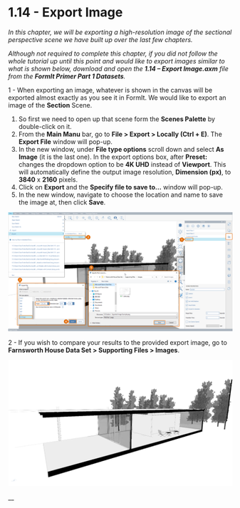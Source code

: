 # 1.14 - Export Image

_In this chapter, we will be exporting a high-resolution image of the sectional perspective scene we have built up over the last few chapters._

_Although not required to complete this chapter, if you did not follow the whole tutorial up until this point and would like to export images similar to what is shown below, download and open the_ _**1.14 – Export Image.axm**_ _file from the_ _**FormIt Primer Part 1 Datasets**._

1 - When exporting an image, whatever is shown in the canvas will be exported almost exactly as you see it in FormIt. We would like to export an image of the **Section** Scene.

1. So first we need to open up that scene form the **Scenes Palette** by double-click on it.
2. From the **Main Manu** bar, go to **File > Export > Locally (Ctrl + E)**. The **Export File** window will pop-up.
3. In the new window, under **File type options** scroll down and select **As Image** (it is the last one). In the export options box, after **Preset:** changes the dropdown option to be **4K UHD** instead of **Viewport**. This will automatically define the output image resolution, **Dimension (px)**, to **3840** x **2160** pixels.
4. Click on **Export** and the **Specify file to save to…** window will pop-up.
5. In the new window, navigate to choose the location and name to save the image at, then click **Save**.

![](<../../.gitbook/assets/0 (5).png>)

2 - If you wish to compare your results to the provided export image, go to **Farnsworth House Data Set > Supporting Files > Images**.

![Provided sample export image from the Farnsworth House Data Set.](<../../.gitbook/assets/1 (16).png>)

\_\_
